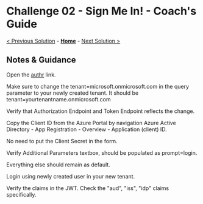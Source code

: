 # Challenge 02 - Sign Me In! - Coach's Guide 

[< Previous Solution](./Solution-01.md) - **[Home](./README.md)** - [Next Solution >](./Solution-03.md)

## Notes & Guidance

Open the [authr](https://authr.biz/?requesttype=OpenIdConnect&scope=openid+profile&responsetype=id_token&responsemode=form_post&additionalparameters=prompt%3dlogin&importtype=AzureAD&tenant=microsoft.onmicrosoft.com&clientid=your-client-id) link.

Make sure to change the tenant=microsoft.onmicrosoft.com in the query parameter to your newly created tenant. It should be tenant=yourtenantname.onmicrosoft.com

Verify that Authorization Endpoint and Token Endpoint reflects the change.

Copy the Client ID from the Azure Portal by navigation Azure Active Directory - App Registration - Overview - Application (client) ID.

No need to put the Client Secret in the form.

Verify Additional Parameters textbox, should be populated as prompt=login.

Everything else should remain as default.

Login using newly created user in your new tenant.

Verify the claims in the JWT. Check the "aud", "iss", "idp" claims specifically.



